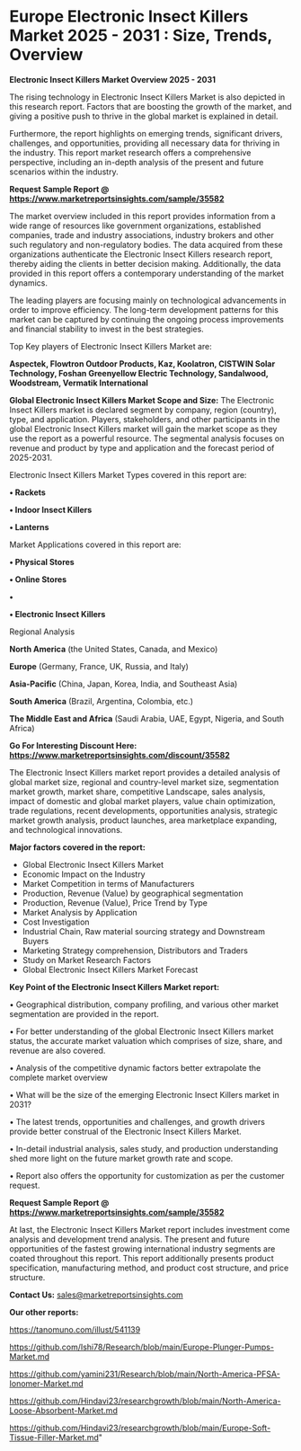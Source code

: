 # Europe Electronic Insect Killers Market 2025 - 2031 : Size, Trends, Overview

<Strong> Electronic Insect Killers Market Overview 2025 - 2031</strong>

The rising technology in Electronic Insect Killers Market is also depicted in this research report. Factors that are boosting the growth of the market, and giving a positive push to thrive in the global market is explained in detail.

Furthermore, the report highlights on emerging trends, significant drivers, challenges, and opportunities, providing all necessary data for thriving in the industry. This report market research offers a comprehensive perspective, including an in-depth analysis of the present and future scenarios within the industry.

<strong>Request Sample Report @ <a href=https://www.marketreportsinsights.com/sample/35582>https://www.marketreportsinsights.com/sample/35582</a></strong>

The market overview included in this report provides information from a wide range of resources like government organizations, established companies, trade and industry associations, industry brokers and other such regulatory and non-regulatory bodies. The data acquired from these organizations authenticate the Electronic Insect Killers research report, thereby aiding the clients in better decision making. Additionally, the data provided in this report offers a contemporary understanding of the market dynamics.

The leading players are focusing mainly on technological advancements in order to improve efficiency. The long-term development patterns for this market can be captured by continuing the ongoing process improvements and financial stability to invest in the best strategies.

Top Key players of Electronic Insect Killers Market are:

<strong>Aspectek, Flowtron Outdoor Products, Kaz, Koolatron, CISTWIN Solar Technology, Foshan Greenyellow Electric Technology, Sandalwood, Woodstream, Vermatik International</strong>

<strong><b>Global Electronic Insect Killers Market Scope and Size:</b></strong>
The Electronic Insect Killers market is declared segment by company, region (country), type, and application. Players, stakeholders, and other participants in the global Electronic Insect Killers market will gain the market scope as they use the report as a powerful resource. The segmental analysis focuses on revenue and product by type and application and the forecast period of 2025-2031.

Electronic Insect Killers Market Types covered in this report are:

<strong>•  Rackets

•  Indoor Insect Killers

•  Lanterns</strong>

Market Applications covered in this report are:

<strong>•  Physical Stores

•  Online Stores

•  

•  Electronic Insect Killers</strong> 

Regional Analysis

<strong>North America</strong> (the United States, Canada, and Mexico)

<strong>Europe</strong> (Germany, France, UK, Russia, and Italy)

<strong>Asia-Pacific</strong> (China, Japan, Korea, India, and Southeast Asia)

<strong>South America</strong> (Brazil, Argentina, Colombia, etc.)

<strong>The Middle East and Africa</strong> (Saudi Arabia, UAE, Egypt, Nigeria, and South Africa)

<strong>Go For Interesting Discount Here: <a href=https://www.marketreportsinsights.com/discount/35582>https://www.marketreportsinsights.com/discount/35582</a></strong>

The Electronic Insect Killers market report provides a detailed analysis of global market size, regional and country-level market size, segmentation market growth, market share, competitive Landscape, sales analysis, impact of domestic and global market players, value chain optimization, trade regulations, recent developments, opportunities analysis, strategic market growth analysis, product launches, area marketplace expanding, and technological innovations.

<strong><b>Major factors covered in the report:</b></strong>
<ul>
  <li>Global Electronic Insect Killers Market </li>
  <li>Economic Impact on the Industry</li>
  <li>Market Competition in terms of Manufacturers</li>
  <li>Production, Revenue (Value) by geographical segmentation</li>
  <li>Production, Revenue (Value), Price Trend by Type</li>
  <li>Market Analysis by Application</li>
  <li>Cost Investigation</li>
  <li>Industrial Chain, Raw material sourcing strategy and Downstream Buyers</li>
  <li>Marketing Strategy comprehension, Distributors and Traders</li>
  <li>Study on Market Research Factors</li>
  <li>Global Electronic Insect Killers Market Forecast</li>
</ul>

<strong><b>Key Point of the Electronic Insect Killers Market report:</b></strong>

• Geographical distribution, company profiling, and various other market segmentation are provided in the report.

• For better understanding of the global Electronic Insect Killers market status, the accurate market valuation which comprises of size, share, and revenue are also covered.

• Analysis of the competitive dynamic factors better extrapolate the complete market overview

• What will be the size of the emerging Electronic Insect Killers market in 2031?

• The latest trends, opportunities and challenges, and growth drivers provide better construal of the Electronic Insect Killers Market.

• In-detail industrial analysis, sales study, and production understanding shed more light on the future market growth rate and scope.

• Report also offers the opportunity for customization as per the customer request.

<strong>Request Sample Report @ <a href=https://www.marketreportsinsights.com/sample/35582>https://www.marketreportsinsights.com/sample/35582</a></strong>

At last, the Electronic Insect Killers Market report includes investment come analysis and development trend analysis. The present and future opportunities of the fastest growing international industry segments are coated throughout this report. This report additionally presents product specification, manufacturing method, and product cost structure, and price structure.

<strong>Contact Us:</strong>
sales@marketreportsinsights.com

<strong>Our other reports:</strong>

<a href=https://tanomuno.com/illust/541139>https://tanomuno.com/illust/541139</a>

<a href=https://github.com/Ishi78/Research/blob/main/Europe-Plunger-Pumps-Market.md>https://github.com/Ishi78/Research/blob/main/Europe-Plunger-Pumps-Market.md</a>

<a href=https://github.com/yamini231/Research/blob/main/North-America-PFSA-Ionomer-Market.md>https://github.com/yamini231/Research/blob/main/North-America-PFSA-Ionomer-Market.md</a>

<a href=https://github.com/Hindavi23/researchgrowth/blob/main/North-America-Loose-Absorbent-Market.md>https://github.com/Hindavi23/researchgrowth/blob/main/North-America-Loose-Absorbent-Market.md</a>

<a href=https://github.com/Hindavi23/researchgrowth/blob/main/Europe-Soft-Tissue-Filler-Market.md>https://github.com/Hindavi23/researchgrowth/blob/main/Europe-Soft-Tissue-Filler-Market.md</a>"
